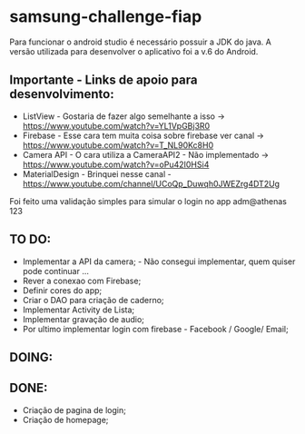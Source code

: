 # samsung-challenge-fiap
Para funcionar o android studio é necessário possuir a JDK do java. 
A versão utilizada para desenvolver o aplicativo foi a v.6 do Android.

## Importante - Links de apoio para desenvolvimento:
* ListView - Gostaria de fazer algo semelhante a isso -> https://www.youtube.com/watch?v=YL1VpGBj3R0
* Firebase - Esse cara tem muita coisa sobre firebase ver canal -> https://www.youtube.com/watch?v=T_NL90Kc8H0
* Camera API - O cara utiliza a CameraAPI2 - Não implementado -> https://www.youtube.com/watch?v=oPu42I0HSi4
* MaterialDesign - Brinquei nesse canal - https://www.youtube.com/channel/UCoQp_Duwqh0JWEZrg4DT2Ug

Foi feito uma validação simples para simular o login no app adm@athenas 123

## TO DO:
* Implementar a API da camera; - Não consegui implementar, quem quiser pode continuar ...
* Rever a conexao com Firebase;
* Definir cores do app;
* Criar o DAO para criação de caderno;
* Implementar Activity de Lista;
* Implementar gravação de audio;
* Por ultimo implementar login com firebase - Facebook / Google/ Email;

## DOING:

## DONE:
* Criação de pagina de login;
* Criação de homepage;
